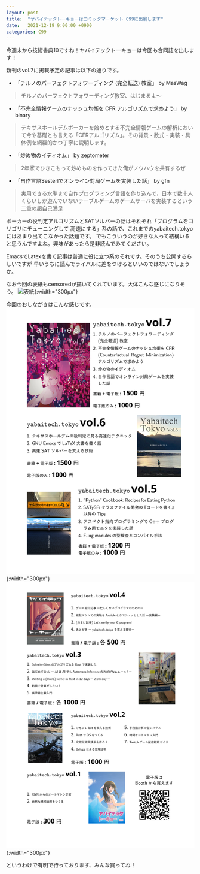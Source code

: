 ```yaml
---
layout: post
title:  "ヤバイテックトーキョーはコミックマーケット C99に出展します"
date:   2021-12-19 9:00:00 +0900
categories: C99
---
```


今週末から技術書典10ですね！ヤバイテックトーキョーは今回も合同誌を出します！

新刊のvol.7に掲載予定の記事は以下の通りです。

* 「チルノのパーフェクトフォワーディング (完全転送) 教室」 by MasWag
> チルノのパーフェクトフォワーディング教室、はじまるよ〜
* 「不完全情報ゲームのナッシュ均衡を CFR アルゴリズムで求めよう」 by binary
> テキサスホールデムポーカーを始めとする不完全情報ゲームの解析において今や基礎とも言える「CFRアルゴリズム」。その背景・数式・実装・具体例を網羅的かつ丁寧に説明します。
* 「炒め物のイディオム」 by zeptometer
> 2年家でひきこもって炒めものを作ってきた俺がノウハウを共有するぜ
* 「自作言語Sesterlでオンライン対局ゲームを実装した話」 by gfn
> 実用できる水準まで自作プログラミング言語を作り込んで，日本で数十人くらいしか遊んでいないテーブルゲームのゲームサーバを実装するという二重の超自己満足

ポーカーの役判定アルゴリズムとSATソルバーの話はそれぞれ「プログラムをゴリゴリにチューニングして
高速にする」系の話で、これまでのyabaitech.tokyoにはあまり出てこなかった話題です。
でもこういうのが好きな人って結構いると思うんですよね。興味があったら是非読んでみてください。

EmacsでLatexを書く記事は普通に役に立つ系のそれです。そのうち公開するらしいですが
早いうちに読んでライバルに差をつけるといいのではないでしょうか。

なお今回の表紙もcensoredが描いてくれています。大体こんな感じになりそう。
![表紙]({{site.baseurl}}/images/yabaitechvol6_front_draft.png){:width="300px"}

今回のおしながきはこんな感じです。
![pop-1](https://github.com/yabaitechtokyo/C99-pop/blob/main/pop-1.svg){:width="300px"}
![pop-2](https://github.com/yabaitechtokyo/C99-pop/blob/main/pop-2.svg){:width="300px"}

というわけで有明で待っております、みんな買ってね！
